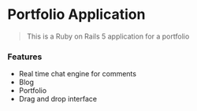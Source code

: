 # Portfolio Application

> This is a Ruby on Rails 5 application for a portfolio

### Features

- Real time chat engine for comments
- Blog
- Portfolio
- Drag and drop interface